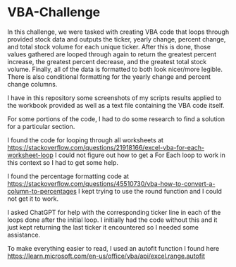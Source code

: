 # VBA-Challenge
In this challenge, we were tasked with creating VBA code that loops through provided stock data and outputs the ticker, yearly change, percent change, and total stock volume for each unique ticker. 
  After this is done, those values gathered are looped through again to return the greatest percent increase, the greatest percent decrease, and the greatest total stock volume.
  Finally, all of the data is formatted to both look nicer/more legible. There is also conditional formatting for the yearly change and percent change columns.
  
I have in this repository some screenshots of my scripts results applied to the workbook provided as well as a text file containing the VBA code itself.

For some portions of the code, I had to do some research to find a solution for a particular section.


  I found the code for looping through all worksheets at https://stackoverflow.com/questions/21918166/excel-vba-for-each-worksheet-loop
  I could not figure out how to get a For Each loop to work in this context so I had to get some help.

  I found the percentage formatting code at https://stackoverflow.com/questions/45510730/vba-how-to-convert-a-column-to-percentages
  I kept trying to use the round function and I could not get it to work.

  I asked ChatGPT for help with the corresponding ticker line in each of the loops done after the initial loop. 
  I initially had the code without this and it just kept returning the last ticker it encountered so I needed some assistance.

  To make everything easier to read, I used an autofit function I found here https://learn.microsoft.com/en-us/office/vba/api/excel.range.autofit
